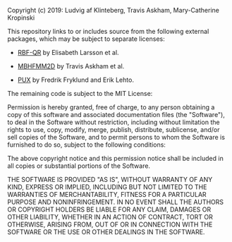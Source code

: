 Copyright (c) 2019: Ludvig af Klinteberg, Travis Askham, Mary-Catherine Kropinski

This repository links to or includes source from the following external packages, which may be subject to separate licenses:

* [RBF-QR](http://www.it.uu.se/research/scientific_computing/software/rbf_qr)
by Elisabeth Larsson et al.

* [MBHFMM2D](https://github.com/duqbo/mbh2dfmm)
by Travis Askham et al.

* [PUX](https://github.com/fryklund/PUXdemo)
by Fredrik Fryklund and Erik Lehto.

The remaining code is subject to the MIT License:

Permission is hereby granted, free of charge, to any person obtaining a copy
of this software and associated documentation files (the "Software"), to deal
in the Software without restriction, including without limitation the rights
to use, copy, modify, merge, publish, distribute, sublicense, and/or sell
copies of the Software, and to permit persons to whom the Software is
furnished to do so, subject to the following conditions:

The above copyright notice and this permission notice shall be included in all
copies or substantial portions of the Software.

THE SOFTWARE IS PROVIDED "AS IS", WITHOUT WARRANTY OF ANY KIND, EXPRESS OR
IMPLIED, INCLUDING BUT NOT LIMITED TO THE WARRANTIES OF MERCHANTABILITY,
FITNESS FOR A PARTICULAR PURPOSE AND NONINFRINGEMENT. IN NO EVENT SHALL THE
AUTHORS OR COPYRIGHT HOLDERS BE LIABLE FOR ANY CLAIM, DAMAGES OR OTHER
LIABILITY, WHETHER IN AN ACTION OF CONTRACT, TORT OR OTHERWISE, ARISING FROM,
OUT OF OR IN CONNECTION WITH THE SOFTWARE OR THE USE OR OTHER DEALINGS IN THE
SOFTWARE.
